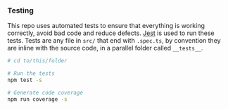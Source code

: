 ### Testing

This repo uses automated tests to ensure that everything is working correctly,
avoid bad code and reduce defects.
[Jest](https://www.npmjs.com/package/jest) is used to run these tests.
Tests are any file in `src/` that end with `.spec.ts`,
by convention they are inline with the source code,
in a parallel folder called `__tests__`.

```bash
# cd to/this/folder

# Run the tests
npm test -s

# Generate code coverage
npm run coverage -s
```
